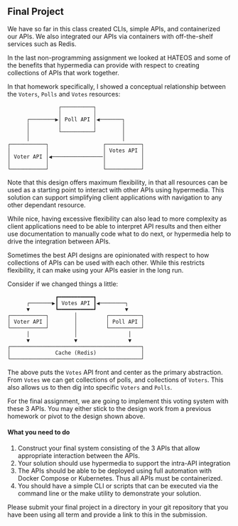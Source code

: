 ## Final Project

We have so far in this class created CLIs, simple APIs, and containerized our APIs.  We also integrated our APIs via containers with off-the-shelf services such as Redis.

In the last non-programming assignment we looked at HATEOS and some of the benefits that hypermedia can provide with respect to creating collections of APIs that work together. 

In that homework specifically, I showed a conceptual relationship between the `Voters`, `Polls` and `Votes` resources:

```
                ┌──────────┐               
                │          │               
      ┌────────▶│ Poll API │◀───────┐      
      │         │          │        │      
      │         └──────────┘        │      
      │                             │      
┌───────────┐                 ┌───────────┐
│           │                 │ Votes API │
│ Voter API │◀────────────────│           │
│           │                 │           │
└───────────┘                 └───────────┘
```

Note that this design offers maximum flexibility, in that all resources can be used as a starting point to interact with other APIs using hypermedia.  This solution can support simplifying client applications with navigation to any other dependant resource. 

While nice, having excessive flexibility can also lead to more complexity as client applications need to be able to interpret API results and then either use documentation to manually code what to do next, or hypermedia help to drive the integration between APIs.

Sometimes the best API designs are opinionated with respect to how collections of APIs can be used with each other.  While this restricts flexibility, it can make using your APIs easier in the long run. 

Consider if we changed things a little:

```
               ┏━━━━━━━━━━━┓               
      ┌───────▶┃ Votes API ┃◀────────┐     
      ▼        ┗━━━━━━━━━━━┛         ▼     
┌───────────┐        │         ┌──────────┐
│ Voter API │        │         │ Poll API │
└───────────┘        │         └──────────┘
      │              │                │    
      ▼              ▼                ▼    
┌─────────────────────────────────────────┐
│              Cache (Redis)              │
└─────────────────────────────────────────┘
```

The above puts the `Votes` API front and center as the primary abstraction.  From `Votes` we can get collections of polls, and collections of `Voters`.  This also allows us to then dig into specific `Voters` and `Polls`.

For the final assignment, we are going to implement this voting system with these 3 APIs.  You may either stick to the design work from a previous homework or pivot to the design shown above.

#### What you need to do

1. Construct your final system consisting of the 3 APIs that allow appropriate interaction between the APIs.
2. Your solution should use hypermedia to support the intra-API integration
3. The APIs should be able to be deployed using full automation with Docker Compose or Kubernetes. Thus all APIs must be containerized. 
4. You should have a simple CLI or scripts that can be executed via the command line or the make utility to demonstrate your solution. 

Please submit your final project in a directory in your git repository that you have been using all term and provide a link to this in the submission.